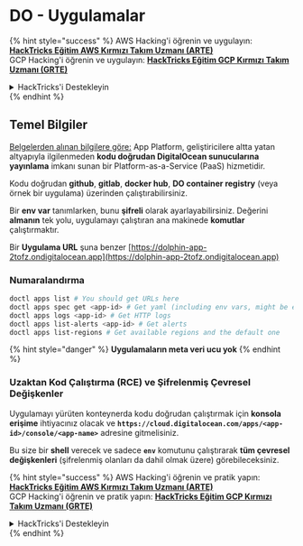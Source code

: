 # DO - Uygulamalar

{% hint style="success" %}
AWS Hacking'i öğrenin ve uygulayın: <img src="/.gitbook/assets/image.png" alt="" data-size="line">[**HackTricks Eğitim AWS Kırmızı Takım Uzmanı (ARTE)**](https://training.hacktricks.xyz/courses/arte)<img src="/.gitbook/assets/image.png" alt="" data-size="line">\
GCP Hacking'i öğrenin ve uygulayın: <img src="/.gitbook/assets/image (2).png" alt="" data-size="line">[**HackTricks Eğitim GCP Kırmızı Takım Uzmanı (GRTE)**<img src="/.gitbook/assets/image (2).png" alt="" data-size="line">](https://training.hacktricks.xyz/courses/grte)

<details>

<summary>HackTricks'i Destekleyin</summary>

* [**Abonelik planlarını**](https://github.com/sponsors/carlospolop) kontrol edin!
* 💬 [**Discord grubuna**](https://discord.gg/hRep4RUj7f) katılın veya [**telegram grubuna**](https://t.me/peass) katılın veya bizi **Twitter** 🐦 [**@hacktricks\_live**](https://twitter.com/hacktricks\_live)** takip edin.**
* **HackTricks** ve **HackTricks Cloud** github depolarına PR göndererek hacking püf noktalarını paylaşın.

</details>
{% endhint %}

## Temel Bilgiler

[Belgelerden alınan bilgilere göre:](https://docs.digitalocean.com/glossary/app-platform/) App Platform, geliştiricilere altta yatan altyapıyla ilgilenmeden **kodu doğrudan DigitalOcean sunucularına yayınlama** imkanı sunan bir Platform-as-a-Service (PaaS) hizmetidir.

Kodu doğrudan **github**, **gitlab**, **docker hub**, **DO container registry** (veya örnek bir uygulama) üzerinden çalıştırabilirsiniz.

Bir **env var** tanımlarken, bunu **şifreli** olarak ayarlayabilirsiniz. Değerini **almanın** tek yolu, uygulamayı çalıştıran ana makinede **komutlar** çalıştırmaktır.

Bir **Uygulama URL** şuna benzer [https://dolphin-app-2tofz.ondigitalocean.app](https://dolphin-app-2tofz.ondigitalocean.app)

### Numaralandırma
```bash
doctl apps list # You should get URLs here
doctl apps spec get <app-id> # Get yaml (including env vars, might be encrypted)
doctl apps logs <app-id> # Get HTTP logs
doctl apps list-alerts <app-id> # Get alerts
doctl apps list-regions # Get available regions and the default one
```
{% hint style="danger" %}
**Uygulamaların meta veri ucu yok**
{% endhint %}

### Uzaktan Kod Çalıştırma (RCE) ve Şifrelenmiş Çevresel Değişkenler

Uygulamayı yürüten konteynerda kodu doğrudan çalıştırmak için **konsola erişime** ihtiyacınız olacak ve **`https://cloud.digitalocean.com/apps/<app-id>/console/<app-name>`** adresine gitmelisiniz.

Bu size bir **shell** verecek ve sadece **`env`** komutunu çalıştırarak **tüm çevresel değişkenleri** (şifrelenmiş olanları da dahil olmak üzere) görebileceksiniz.

{% hint style="success" %}
AWS Hacking'i öğrenin ve pratik yapın: <img src="/.gitbook/assets/image.png" alt="" data-size="line">[**HackTricks Eğitim AWS Kırmızı Takım Uzmanı (ARTE)**](https://training.hacktricks.xyz/courses/arte)<img src="/.gitbook/assets/image.png" alt="" data-size="line">\
GCP Hacking'i öğrenin ve pratik yapın: <img src="/.gitbook/assets/image (2).png" alt="" data-size="line">[**HackTricks Eğitim GCP Kırmızı Takım Uzmanı (GRTE)**<img src="/.gitbook/assets/image (2).png" alt="" data-size="line">](https://training.hacktricks.xyz/courses/grte)

<details>

<summary>HackTricks'i Destekleyin</summary>

* [**Abonelik planlarını**](https://github.com/sponsors/carlospolop) kontrol edin!
* 💬 [**Discord grubuna**](https://discord.gg/hRep4RUj7f) katılın veya [**telegram grubuna**](https://t.me/peass) katılın veya bizi **Twitter** 🐦 [**@hacktricks\_live**](https://twitter.com/hacktricks\_live)** takip edin.**
* **Hacking püf noktalarını paylaşarak PR göndererek** [**HackTricks**](https://github.com/carlospolop/hacktricks) ve [**HackTricks Cloud**](https://github.com/carlospolop/hacktricks-cloud) github depolarına katkıda bulunun.

</details>
{% endhint %}
